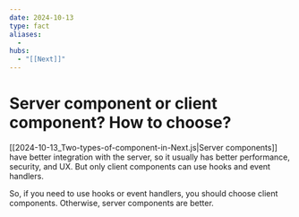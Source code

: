 ```yaml
---
date: 2024-10-13
type: fact
aliases:
  -
hubs:
  - "[[Next]]"
---
```


# Server component or client component? How to choose?

[[2024-10-13_Two-types-of-component-in-Next.js|Server components]] have better integration with the server, so it usually has better performance, security, and UX. But only client components can use hooks and event handlers.

So, if you need to use hooks or event handlers, you should choose client components. Otherwise, server components are better.
